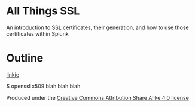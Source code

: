 All Things SSL
==============

An introduction to SSL certificates, their generation, and how to use those certificates within Splunk

Outline
=========

[linkie](why.md#tangent-1)

  $ openssl x509 blah blah blah
  
Produced under the [Creative Commons Attribution Share Alike 4.0 license](https://creativecommons.org/licenses/by-sa/4.0/legalcode.txt)
